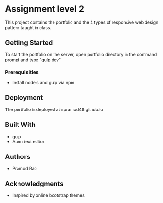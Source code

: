 # Assignment level 2

This project contains the portfolio and the 4 types of responsive web design pattern taught in class.

## Getting Started

To start the portfolio on the server, open portfolio directory in the command prompt and type "gulp dev"

### Prerequisities

- Install nodejs and gulp via npm

## Deployment

The portfolio is deployed at spramod49.github.io

## Built With

* gulp
* Atom text editor

## Authors

* Pramod Rao

## Acknowledgments

* Inspired by online bootstrap themes
